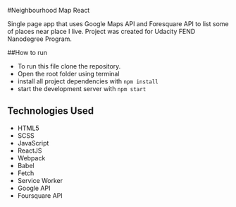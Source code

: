 #Neighbourhood Map React

Single page app that uses Google Maps API and Foresquare API to list some of places near place I live. Project was created for Udacity FEND Nanodegree Program.

##How to run

* To run this file clone the repository.
* Open the root folder using terminal
* install all project dependencies with `npm install`
* start the development server with `npm start`

## Technologies Used

* HTML5
* SCSS
* JavaScript
* ReactJS
* Webpack
* Babel
* Fetch
* Service Worker
* Google API
* Foursquare API


